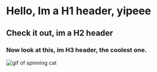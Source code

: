 # Hello, Im a H1 header, yipeee
## Check it out, im a H2 header
### Now look at this, im H3 header, the coolest one.


![gif of spinning cat](https://media.tenor.com/sbfBfp3FeY8AAAAj/oia-uia.gif)
